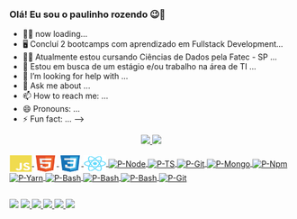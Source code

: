 ### Olá! Eu sou o paulinho rozendo 😉🤘

- 👷‍♂️ now loading...
- 🖥️ Concluí 2 bootcamps com aprendizado em Fullstack Development...
- 👨‍💻 Atualmente estou cursando Ciências de Dados pela Fatec - SP ...
- 👀 Estou em busca de um estágio e/ou trabalho na área de TI ...
- 🤔 I’m looking for help with ...
- 💬 Ask me about ...
- 📫 How to reach me: ...
- 😄 Pronouns: ...
- ⚡ Fun fact: ...
-->
<div align="center">
  <a href="https://github.com/paulinhorozendo">
  <img height="180em" src="https://github-readme-stats.vercel.app/api?username=paulinhorozendo&show_icons=true&theme=calm&include_all_commits=true&count_private=true"/>
  <img height="180em" src="https://github-readme-stats.vercel.app/api/top-langs/?username=paulinhorozendo&layout=compact&langs_count=7&theme=flag-india"/>
</div>
<div style="display: inline_block"><br>
  <img align="center" alt="P-Js" height="30" width="40" src="https://raw.githubusercontent.com/devicons/devicon/master/icons/javascript/javascript-plain.svg">
   <img align="center" alt="P-HTML" height="30" width="40" src="https://raw.githubusercontent.com/devicons/devicon/master/icons/html5/html5-original.svg">
  <img align="center" alt="P-CSS" height="30" width="40" src="https://raw.githubusercontent.com/devicons/devicon/master/icons/css3/css3-original.svg">
  <img align="center" alt="P-React" height="30" width="40" src="https://raw.githubusercontent.com/devicons/devicon/master/icons/react/react-original.svg">
  <img align="center" alt="P-Node" height="30" width="40" src="https://cdn.jsdelivr.net/gh/devicons/devicon/icons/nodejs/nodejs-original.svg" />
  <img align="center" alt="P-TS" height="30" width="40" src="https://cdn.jsdelivr.net/gh/devicons/devicon/icons/typescript/typescript-original.svg" />
  <img align="center" alt="P-Git" height="30" width="40" src="https://cdn.jsdelivr.net/gh/devicons/devicon/icons/git/git-original.svg" />
  <img align="center" alt="P-Mongo" height="30" width="40" src="https://cdn.jsdelivr.net/gh/devicons/devicon/icons/mongodb/mongodb-original.svg" />
  <img align="center" alt="P-Npm" height="30" width="40" src="https://cdn.jsdelivr.net/gh/devicons/devicon/icons/npm/npm-original-wordmark.svg" />
  <img align="center" alt="P-Yarn" height="30" width="40" src="https://cdn.jsdelivr.net/gh/devicons/devicon/icons/yarn/yarn-original.svg" />
  <img align="center" alt="P-Bash" height="30" width="40" src="https://cdn.jsdelivr.net/gh/devicons/devicon/icons/bash/bash-original.svg" />
  <img align="center" alt="P-Bash" height="30" width="40" src="https://cdn.jsdelivr.net/gh/devicons/devicon/icons/github/github-original.svg" />
  <img align="center" alt="P-Bash" height="30" width="40" src="https://cdn.jsdelivr.net/gh/devicons/devicon/icons/google/google-original.svg" />
  <img align="center" alt="P-Git" height="30" width="40" src="https://cdn.jsdelivr.net/gh/devicons/devicon/icons/vscode/vscode-original-wordmark.svg" />
</div>
  
  ##
 
<div> 
 	
  <a href="https://discord.com" target="_blank"><img src="https://img.shields.io/badge/Discord-7289DA?style=for-the-badge&logo=discord&logoColor=white" target="_blank"></a> 
  <a href="https://www.linkedin.com/in/paulinhorozendo01dev/-45875016a" target="_blank"><img 
  src="https://img.shields.io/badge/-LinkedIn-%230077B5?style=for-the-badge&logo=linkedin&logoColor=white" target="_blank">
  <a href="https://gmail.com" target="_blank"><img src="https://img.shields.io/badge/Gmail-D14836?style=for-the-badge&logo=gmail&logoColor=white" />
  <a href="https://" target="_blank"><img src="https://img.shields.io/badge/WhatsApp-25D366?style=for-the-badge&logo=whatsapp&logoColor=white" />
  <a href="https://" target="_blank"><img src="https://img.shields.io/badge/Instagram-E4405F?style=for-the-badge&logo=instagram&logoColor=white" />
  <a href="https://" target="_blank"><img src="https://img.shields.io/badge/GitHub-100000?style=for-the-badge&logo=github&logoColor=white" />
  </a> 
 
 
</div>
